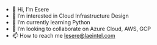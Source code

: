 - 👋 Hi, I’m Esere
- 👀 I’m interested in  Cloud Infrastructure Design 
- 🌱 I’m currently learning Python
- 💞️ I’m looking to collaborate on Azure Cloud, AWS, GCP
- 📫 How to reach me lesere@laeintel.com

<!---
NijTeck/NijTeck is a ✨ special ✨ repository because its `README.md` (this file) appears on your GitHub profile.
You can click the Preview link to take a look at your changes.
--->
